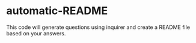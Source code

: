 # automatic-README
This code will generate questions using inquirer and create a README file based on your answers.
